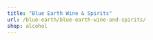 ```yaml
---
title: "Blue Earth Wine & Spirits"
url: /blue-earth/blue-earth-wine-and-spirits/
shop: alcohol
---
```

